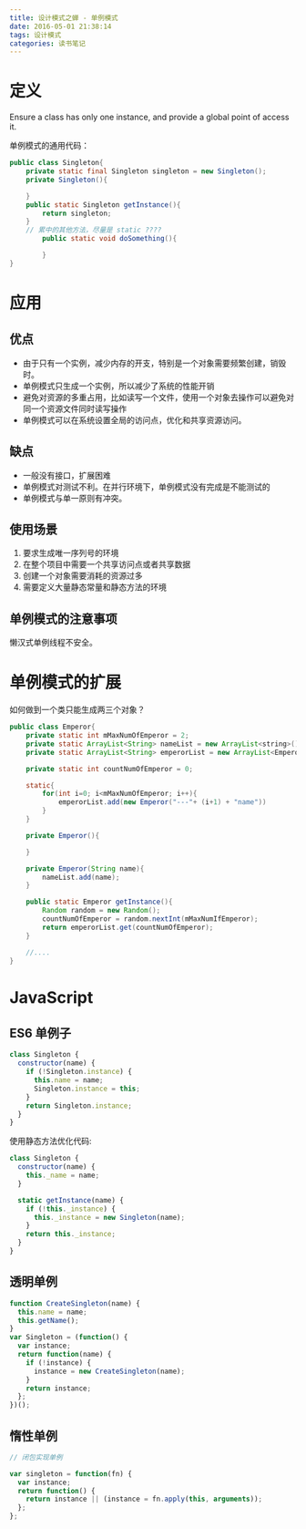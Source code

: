```yaml
---
title: 设计模式之蝉 - 单例模式
date: 2016-05-01 21:38:14
tags: 设计模式
categories: 读书笔记
---
```


# 定义

Ensure a class has only one instance, and provide a global point of access it.

单例模式的通用代码：

```java
public class Singleton{
    private static final Singleton singleton = new Singleton();
    private Singleton(){

    }
    public static Singleton getInstance(){
        return singleton;
    }
    // 累中的其他方法，尽量是 static ????
        public static void doSomething(){

        }
}

```

<!--more-->

# 应用

## 优点

- 由于只有一个实例，减少内存的开支，特别是一个对象需要频繁创建，销毁时。
- 单例模式只生成一个实例，所以减少了系统的性能开销
- 避免对资源的多重占用，比如读写一个文件，使用一个对象去操作可以避免对同一个资源文件同时读写操作
- 单例模式可以在系统设置全局的访问点，优化和共享资源访问。

## 缺点

- 一般没有接口，扩展困难
- 单例模式对测试不利。在并行环境下，单例模式没有完成是不能测试的
- 单例模式与单一原则有冲突。

## 使用场景

1. 要求生成唯一序列号的环境
2. 在整个项目中需要一个共享访问点或者共享数据
3. 创建一个对象需要消耗的资源过多
4. 需要定义大量静态常量和静态方法的环境

## 单例模式的注意事项

懒汉式单例线程不安全。

# 单例模式的扩展

如何做到一个类只能生成两三个对象？

```java
public class Emperor{
    private static int mMaxNumOfEmperor = 2;
    private static ArrayList<String> nameList = new ArrayList<string>();
    private static ArrayList<String> emperorList = new ArrayList<Emperor>();

    private static int countNumOfEmperor = 0;

    static{
        for(int i=0; i<mMaxNumOfEmperor; i++){
            emperorList.add(new Emperor("---"+ (i+1) + "name"))
        }
    }

    private Emperor(){

    }

    private Emperor(String name){
        nameList.add(name);
    }

    public static Emperor getInstance(){
        Random random = new Random();
        countNumOfEmperor = random.nextInt(mMaxNumIfEmperor);
        return emperorList.get(countNumOfEmperor);
    }

    //....
}

```

# JavaScript

## ES6 单例子

```js
class Singleton {
  constructor(name) {
    if (!Singleton.instance) {
      this.name = name;
      Singleton.instance = this;
    }
    return Singleton.instance;
  }
}
```

使用静态方法优化代码:

```js
class Singleton {
  constructor(name) {
    this._name = name;
  }

  static getInstance(name) {
    if (!this._instance) {
      this._instance = new Singleton(name);
    }
    return this._instance;
  }
}
```

## 透明单例

```js
function CreateSingleton(name) {
  this.name = name;
  this.getName();
}
var Singleton = (function() {
  var instance;
  return function(name) {
    if (!instance) {
      instance = new CreateSingleton(name);
    }
    return instance;
  };
})();
```

## 惰性单例

```js
// 闭包实现单例

var singleton = function(fn) {
  var instance;
  return function() {
    return instance || (instance = fn.apply(this, arguments));
  };
};
```
